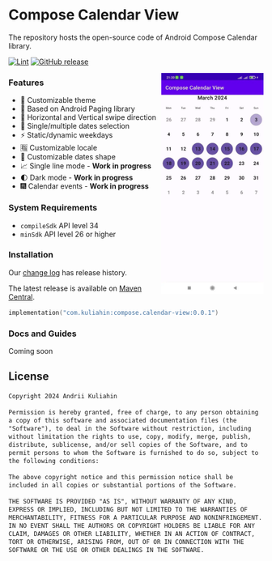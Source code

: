 # Compose Calendar View

The repository hosts the open-source code of Android Compose Calendar library.

[![Lint](https://github.com/AndrewKuliahin96/compose-calendar-view/actions/workflows/lint.yml/badge.svg)](https://github.com/AndrewKuliahin96/compose-calendar-view/actions/workflows/lint.yml)
[![GitHub release](https://img.shields.io/github/release/AndrewKuliahin96/compose-calendar-view.svg?maxAge=10)](https://github.com/AndrewKuliahin96/compose-calendar-view/releases)

<div>
  <img align="right" width="40%" src="pics/example_screenshot.webp" alt="">
</div>

### Features

* 🌈 Customizable theme
* 📑 Based on Android Paging library
* 🧭 Horizontal and Vertical swipe direction
* 🎲 Single/multiple dates selection
* ⚡️ Static/dynamic weekdays
* 🈯️ Customizable locale
* 💠 Customizable dates shape
* 📈 Single line mode - **Work in progress**
* 🌓 Dark mode - **Work in progress**
* 🎆 Calendar events - **Work in progress**

### System Requirements

* `compileSdk` API level 34
* `minSdk` API level 26 or higher

### Installation

Our [change log][changelog] has release history.

The latest release is available
on [Maven Central](https://search.maven.org/artifact/com.kuliahin/compose.calendar-view/0.0.1/jar).

```kotlin
implementation("com.kuliahin:compose.calendar-view:0.0.1")
```

### Docs and Guides

Coming soon

License
-------

```
Copyright 2024 Andrii Kuliahin

Permission is hereby granted, free of charge, to any person obtaining a copy of this software and associated documentation files (the "Software"), to deal in the Software without restriction, including without limitation the rights to use, copy, modify, merge, publish, distribute, sublicense, and/or sell copies of the Software, and to permit persons to whom the Software is furnished to do so, subject to the following conditions:

The above copyright notice and this permission notice shall be included in all copies or substantial portions of the Software.

THE SOFTWARE IS PROVIDED "AS IS", WITHOUT WARRANTY OF ANY KIND, EXPRESS OR IMPLIED, INCLUDING BUT NOT LIMITED TO THE WARRANTIES OF MERCHANTABILITY, FITNESS FOR A PARTICULAR PURPOSE AND NONINFRINGEMENT. IN NO EVENT SHALL THE AUTHORS OR COPYRIGHT HOLDERS BE LIABLE FOR ANY CLAIM, DAMAGES OR OTHER LIABILITY, WHETHER IN AN ACTION OF CONTRACT, TORT OR OTHERWISE, ARISING FROM, OUT OF OR IN CONNECTION WITH THE SOFTWARE OR THE USE OR OTHER DEALINGS IN THE SOFTWARE.
```

[changelog]: https://github.com/AndrewKuliahin96/compose-calendar-view/releases
